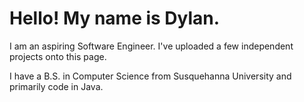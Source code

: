  <html>
<head>

</head>
<body>

<h1>Hello! My name is Dylan.</h1>
<p>I am an aspiring Software Engineer. I've uploaded a few independent projects onto this page.</p>
<p>I have a B.S. in Computer Science from Susquehanna University and primarily code in Java.</p>

</body>
</html> 
<!---
dylanandes/dylanandes is a ✨ special ✨ repository because its `README.md` (this file) appears on your GitHub profile.
You can click the Preview link to take a look at your changes.
--->
